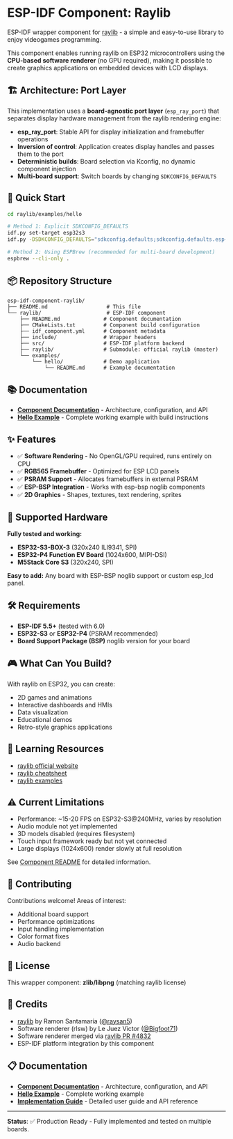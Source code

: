 # ESP-IDF Component: Raylib

ESP-IDF wrapper component for [raylib](https://www.raylib.com/) - a simple and easy-to-use library to enjoy videogames programming.

This component enables running raylib on ESP32 microcontrollers using the **CPU-based software renderer** (no GPU required), making it possible to create graphics applications on embedded devices with LCD displays.

## 🏗️ Architecture: Port Layer

This implementation uses a **board-agnostic port layer** (`esp_ray_port`) that separates display hardware management from the raylib rendering engine:

- **esp_ray_port**: Stable API for display initialization and framebuffer operations
- **Inversion of control**: Application creates display handles and passes them to the port
- **Deterministic builds**: Board selection via Kconfig, no dynamic component injection
- **Multi-board support**: Switch boards by changing `SDKCONFIG_DEFAULTS`

## 🚀 Quick Start

```bash
cd raylib/examples/hello

# Method 1: Explicit SDKCONFIG_DEFAULTS
idf.py set-target esp32s3
idf.py -DSDKCONFIG_DEFAULTS="sdkconfig.defaults;sdkconfig.defaults.esp-box-3" reconfigure build flash monitor

# Method 2: Using ESPBrew (recommended for multi-board development)
espbrew --cli-only .
```

## 📦 Repository Structure

```
esp-idf-component-raylib/
├── README.md                   # This file
└── raylib/                     # ESP-IDF component
    ├── README.md              # Component documentation
    ├── CMakeLists.txt         # Component build configuration
    ├── idf_component.yml      # Component metadata
    ├── include/               # Wrapper headers
    ├── src/                   # ESP-IDF platform backend
    ├── raylib/                # Submodule: official raylib (master)
    └── examples/
        └── hello/             # Demo application
            └── README.md      # Example documentation
```

## 📚 Documentation

- **[Component Documentation](raylib/README.md)** - Architecture, configuration, and API
- **[Hello Example](raylib/examples/hello/README.md)** - Complete working example with build instructions

## ✨ Features

- ✅ **Software Rendering** - No OpenGL/GPU required, runs entirely on CPU
- ✅ **RGB565 Framebuffer** - Optimized for ESP LCD panels
- ✅ **PSRAM Support** - Allocates framebuffers in external PSRAM
- ✅ **ESP-BSP Integration** - Works with esp-bsp noglib components
- ✅ **2D Graphics** - Shapes, textures, text rendering, sprites

## 🎯 Supported Hardware

**Fully tested and working:**
- **ESP32-S3-BOX-3** (320x240 ILI9341, SPI)
- **ESP32-P4 Function EV Board** (1024x600, MIPI-DSI)
- **M5Stack Core S3** (320x240, SPI)

**Easy to add:** Any board with ESP-BSP noglib support or custom esp_lcd panel.

## 🛠️ Requirements

- **ESP-IDF 5.5+** (tested with 6.0)
- **ESP32-S3** or **ESP32-P4** (PSRAM recommended)
- **Board Support Package (BSP)** noglib version for your board

## 🎮 What Can You Build?

With raylib on ESP32, you can create:
- 2D games and animations
- Interactive dashboards and HMIs
- Data visualization
- Educational demos
- Retro-style graphics applications

## 📖 Learning Resources

- [raylib official website](https://www.raylib.com/)
- [raylib cheatsheet](https://www.raylib.com/cheatsheet/cheatsheet.html)
- [raylib examples](https://www.raylib.com/examples.html)

## ⚠️ Current Limitations

- Performance: ~15-20 FPS on ESP32-S3@240MHz, varies by resolution
- Audio module not yet implemented
- 3D models disabled (requires filesystem)
- Touch input framework ready but not yet connected
- Large displays (1024x600) render slowly at full resolution

See [Component README](raylib/README.md) for detailed information.

## 🤝 Contributing

Contributions welcome! Areas of interest:
- Additional board support
- Performance optimizations
- Input handling implementation
- Color format fixes
- Audio backend

## 📄 License

This wrapper component: **zlib/libpng** (matching raylib license)

## 🙏 Credits

- [raylib](https://www.raylib.com/) by Ramon Santamaria ([@raysan5](https://github.com/raysan5))
- Software renderer (rlsw) by Le Juez Victor ([@Bigfoot71](https://github.com/Bigfoot71))
- Software renderer merged via [raylib PR #4832](https://github.com/raysan5/raylib/pull/4832)
- ESP-IDF platform integration by this component

## 📋 Documentation

- **[Component Documentation](raylib/README.md)** - Architecture, configuration, and API
- **[Hello Example](raylib/examples/hello/README.md)** - Complete working example
- **[Implementation Guide](PLAN_A_IMPLEMENTATION.md)** - Detailed user guide and API reference

---

**Status**: ✅ Production Ready - Fully implemented and tested on multiple boards.
